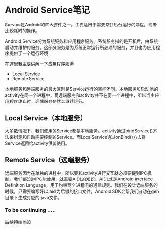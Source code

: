 # Android Service笔记

Service是Android的四大控件之一。主要适用于需要常驻后台运行的进程，或者比较耗时的操作。

Android Service分为系统服务和应用程序服务。系统服务指的是开机后，由系统启动并维护的服务。这部分服务是为系统正常运行所必须的服务，并且也为应用程序提供了一个运行环境

在这里我主要讲解一下应用程序服务

* Local Service
* Remote Service

本地服务和远端服务的最大区别是Service运行的空间不同。本地服务和启动他的activity在同一个进程中，而远端服务和activity并不在同一个进程中，所以当主应用程序终止时，远端服务仍然会继续运行。

## Local Service（本地服务）

大多数情况下，我们使用的Service都是本地服务。activity通过bindService()方法来绑定和启动需要控制的Service。而LocalService通过onBind()方法将Service返回给activity供其使用。


## Remote Service（远端服务）

远端服务因为在单独的进程中，所以要和activity进行交互就必须要提到IPC机制。我们都知道IPC能使用，就需要AIDL的知识。AIDL就是Android Interface Definition Language，用于约束两个进程间的通信规则。我们在设计远端服务的时候，只需要编写好以.aidl为后缀的接口文件，Android SDK会帮我们自动在gen目录下生成对应的.java文件。




### To be continuing .....
后续持续添加
